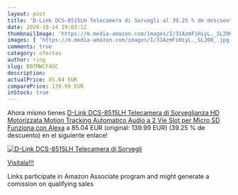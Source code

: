 ```yaml
---
layout: post
title: 'D-Link DCS-8515LH Telecamera di Sorvegli al 39.25 % de descuento'
date: 2020-10-14 19:03:12
thumbnailImage: 'https://m.media-amazon.com/images/I/31AzmFiHiyL._SL200_.jpg'
images: [ 'https://m.media-amazon.com/images/I/31AzmFiHiyL._SL200_.jpg' ]
comments: true
category: ofertas
author: ring
slug: B07MWCF4GC
description:
actualPrice: 85.04 EUR
comparePrice: 139.99 EUR
inStock: true
---
```


Ahora mismo tienes [D-Link DCS-8515LH Telecamera di Sorveglianza HD  Motorizzata  Motion Tracking Automatico  Audio a 2 Vie  Slot per Micro SD  Funziona con Alexa](https://www.amazon.it/dp/B07MWCF4GC/?tag=tolees00-21) a 85.04 EUR (original: 139.99 EUR) (39.25 %  de descuento) en el siguiente enlace!

[![D-Link DCS-8515LH Telecamera di Sorvegli](https://m.media-amazon.com/images/I/31AzmFiHiyL._SL200_.jpg)](https://www.amazon.it/dp/B07MWCF4GC/?tag=tolees00-21)

[Visítala!!!](https://www.amazon.it/dp/B07MWCF4GC/?tag=tolees00-21)

Links participate in Amazon Associate program and might generate a comission on qualifying sales
